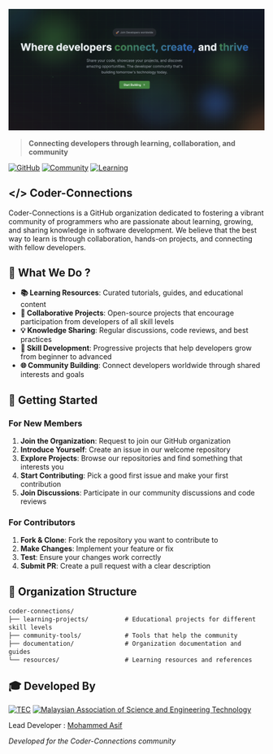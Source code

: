<div align="center">

<p align="center">
  <a href="#">
    <img src="Coder-Connections.png" alt="Coder-Connections" />
  </a>
</p>

</div>

> **Connecting developers through learning, collaboration, and community**

[![GitHub](https://img.shields.io/badge/GitHub-Organization-black?style=for-the-badge&logo=github)](https://github.com/coder-connections)
[![Community](https://img.shields.io/badge/Community-Open%20Source-green?style=for-the-badge)](https://github.com/coder-connections)
[![Learning](https://img.shields.io/badge/Learning-Software%20Development-blue?style=for-the-badge)](https://software-dev-engineer.pages.dev/)

## </> Coder-Connections

Coder-Connections is a GitHub organization dedicated to fostering a vibrant community of programmers who are passionate about learning, growing, and sharing knowledge in software development. We believe that the best way to learn is through collaboration, hands-on projects, and connecting with fellow developers.

## 🌟 What We Do ?

- **📚 Learning Resources**: Curated tutorials, guides, and educational content
- **🤝 Collaborative Projects**: Open-source projects that encourage participation from developers of all skill levels
- **💡 Knowledge Sharing**: Regular discussions, code reviews, and best practices
- **🚀 Skill Development**: Progressive projects that help developers grow from beginner to advanced
- **🌐 Community Building**: Connect developers worldwide through shared interests and goals

## 🚀 Getting Started

### For New Members

1. **Join the Organization**: Request to join our GitHub organization
2. **Introduce Yourself**: Create an issue in our welcome repository
3. **Explore Projects**: Browse our repositories and find something that interests you
4. **Start Contributing**: Pick a good first issue and make your first contribution
5. **Join Discussions**: Participate in our community discussions and code reviews

### For Contributors

1. **Fork & Clone**: Fork the repository you want to contribute to
2. **Make Changes**: Implement your feature or fix
3. **Test**: Ensure your changes work correctly
4. **Submit PR**: Create a pull request with a clear description

## 📁 Organization Structure

```
coder-connections/
├── learning-projects/          # Educational projects for different skill levels
├── community-tools/            # Tools that help the community
├── documentation/              # Organization documentation and guides
└── resources/                  # Learning resources and references
```

## 🎓 Developed By

[![TEC](https://img.shields.io/badge/TEC-blue?style=for-the-badge)](https://tec.edu.my/)
[![Malaysian Association of Science and Engineering Technology](https://img.shields.io/badge/maset-red?style=for-the-badge)](https://maset.org.my/)

Lead Developer : <a href="https://github.com/AeroerMak"> Mohammed Asif </a>

*Developed for the Coder-Connections community*
